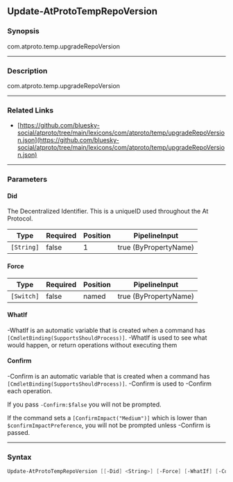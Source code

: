 Update-AtProtoTempRepoVersion
-----------------------------




### Synopsis
com.atproto.temp.upgradeRepoVersion



---


### Description

com.atproto.temp.upgradeRepoVersion



---


### Related Links
* [https://github.com/bluesky-social/atproto/tree/main/lexicons/com/atproto/temp/upgradeRepoVersion.json](https://github.com/bluesky-social/atproto/tree/main/lexicons/com/atproto/temp/upgradeRepoVersion.json)





---


### Parameters
#### **Did**

The Decentralized Identifier.  This is a uniqueID used throughout the At Protocol.






|Type      |Required|Position|PipelineInput        |
|----------|--------|--------|---------------------|
|`[String]`|false   |1       |true (ByPropertyName)|



#### **Force**




|Type      |Required|Position|PipelineInput        |
|----------|--------|--------|---------------------|
|`[Switch]`|false   |named   |true (ByPropertyName)|



#### **WhatIf**
-WhatIf is an automatic variable that is created when a command has ```[CmdletBinding(SupportsShouldProcess)]```.
-WhatIf is used to see what would happen, or return operations without executing them
#### **Confirm**
-Confirm is an automatic variable that is created when a command has ```[CmdletBinding(SupportsShouldProcess)]```.
-Confirm is used to -Confirm each operation.

If you pass ```-Confirm:$false``` you will not be prompted.


If the command sets a ```[ConfirmImpact("Medium")]``` which is lower than ```$confirmImpactPreference```, you will not be prompted unless -Confirm is passed.



---


### Syntax
```PowerShell
Update-AtProtoTempRepoVersion [[-Did] <String>] [-Force] [-WhatIf] [-Confirm] [<CommonParameters>]
```
